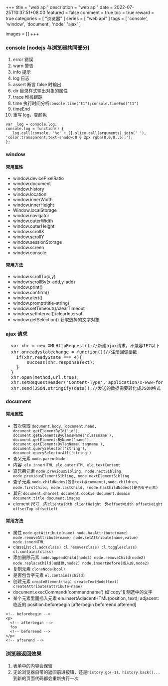 +++
title = "web api"
description = "web api"
date = 2022-07-25T10:37:51+08:00
featured = false
comment = true
toc = true
reward = true
categories = [
  "浏览器"
]
series = [
  "web api"
]
tags = [
  'console',
  'window',
  'document',
  'node',
  'ajax'
]

images = []
+++

<!--more-->

### console [nodejs 与浏览器共同部分]

1. error 错误
2. warn 警告
3. info 提示
4. log 日志
5. assert 断言 false 时输出
6. dir 目录样式输出对象的属性
7. trace 堆栈跟踪
8. time 执行时间分析`console.time("t1");console.timeEnd("t1")`
9. timeEnd
10. 重写 log，变颜色

```
var _log = console.log;
console.log = function() {
  _log.call(console, '%c' + [].slice.call(arguments).join(' '), 'color:transparent;text-shadow:0 0 2px rgba(0,0,0,.5);');
};
```

### window

#### 常用属性

- window.devicePixelRatio
- window.document
- window.history
- window.location
- window.innerWidth
- window.innerHeight
- Window.localStorage
- window.navigator
- window.outerWidth
- window.outerHeight
- window.scrollX
- window.scrollY
- window.sessionStorage
- window.screen
- window.console

#### 常用方法

- window.scrollTo(x,y)
- window.scrollBy(x-add,y-add)
- window.print()
- window.confirm()
- window.alert()
- window.prompt(title-string)
- window.setTimeout()/clearTimeout
- window.setInterval()/clearInterval
- window.getSelection() 获取选择的文字对象

### ajax 请求

<pre>
  var xhr = new XMLHttpRequest();//新建ajax请求，不兼容IE7以下
  xhr.onreadystatechange = function(){//注册回调函数
    if(xhr.readyState === 4){
        success(xhr.responseText);
    } 
  }
  xhr.open(method,url,true);
  xhr.setRequestHeader('Content-Type','application/x-www-form-urlencoded');
  xhr.send(JSON.stringify(data));//发送的数据需要转化成JSON格式
</pre>

### document

#### 常用属性

- 首次获取 `document.body, document.head, document.getElementById('id'), document.getElementsByClassName('classname'), document.getElementsByName('name'), document.getElementsByTagName('tagname'), document.querySelector('string'), document.querySelectorAll('string')`
- 查父元素 `node.parentNode`
- 内容  `ele.innerHTML ele.outerHTML ele.textContent`
- 查兄弟元素 `node.previousSibling, node.nextSibling，node.previousElementSibling, node.nextElementSibling`
- 查子元素 `node.childNodes(包含text与comment),node.children, node.firstChild, node.lastChild, (node.hasChildNodes()是否有子元素)`
- 其它 `document.charset document.cookie document.domain document.title document.images`
- element 尺寸   内`clientWidth clientHeight ` 外`offsetWidth offsetHeight offsetTop offsetLeft`

#### 常用方法

- 属性 `node.getAttribute(name) node.hasAttribute(name) node.removeAttribute(name) node.setAttribute(name,value) node.innerHTML`
- classList `cl.add(class) cl.remove(class) cl.toggle(class) cl.contains(class)`
- 添加删除元素 `node.appendChild(node2) node.removeChild(node2) node.replaceChild(被替换,node2) node.insertBefore(插入的,node2)`
- 复制元素 `cloneNode(bool)`
- 是否包含字元素 `el.contains(child)`
- 创建元素 `createElement(tag) createTextNode(text) createAttribute(attribute-name)`
- document.execCommand('commandname') 如'copy'复制选中的文字
- 某个元素里面插入元素 ele.insertAdjacentHTML(position, text); adjacent:临近的 position:beforebegin [afterbegin beforeend afterend]

```
<!-- beforebegin -->
<p>
  <!-- afterbegin -->
  foo
  <!-- beforeend -->
</p>
<!-- afterend -->
```

### 浏览器返回效果

1. 表单中的内容会保留
2. 无论浏览器自带的返回前进按钮，还是`history.go(-1)、history.back()...`到新的页面代码都会重新执行一次
